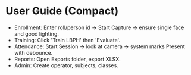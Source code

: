 # User Guide (Compact)
- Enrollment: Enter roll/person id → Start Capture → ensure single face and good lighting.
- Training: Click 'Train LBPH' then 'Evaluate'.
- Attendance: Start Session → look at camera → system marks Present with debounce.
- Reports: Open Exports folder, export XLSX.
- Admin: Create operator, subjects, classes.
